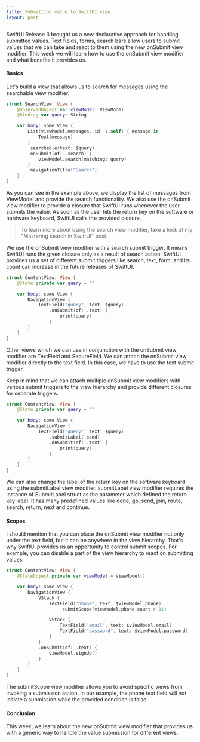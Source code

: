 ```yaml
---
title: Submitting value to SwiftUI view
layout: post
---
```


SwiftUI Release 3 brought us a new declarative approach for handling submitted values. Text fields, forms, search bars allow users to submit values that we can take and react to them using the new onSubmit view modifier. This week we will learn how to use the onSubmit view modifier and what benefits it provides us.

#### Basics
Let's build a view that allows us to search for messages using the searchable view modifier.

```swift
struct SearchView: View {
    @ObservedObject var viewModel: ViewModel
    @Binding var query: String

    var body: some View {
        List(viewModel.messages, id: \.self) { message in
            Text(message)
        }
        .searchable(text: $query)
        .onSubmit(of: .search) {
            viewModel.search(matching: query)
        }
        .navigationTitle("Search")
    }
}
```

As you can see in the example above, we display the list of messages from ViewModel and provide the search functionality. We also use the onSubmit view modifier to provide a closure that SwiftUI runs whenever the user submits the value. As soon as the user hits the return key on the software or hardware keyboard, SwiftUI calls the provided closure.

> To learn more about using the search view modifier, take a look at my "Mastering search in SwiftUI" post.

We use the onSubmit view modifier with a search submit trigger. It means SwiftUI runs the given closure only as a result of search action. SwiftUI provides us a set of different submit triggers like search, text, form, and its count can increase in the future releases of SwiftUI.

```swift
struct ContentView: View {
    @State private var query = ""

    var body: some View {
        NavigationView {
            TextField("query", text: $query)
                .onSubmit(of: .text) {
                    print(query)
                }
        }
    }
}
```

Other views which we can use in conjunction with the onSubmit view modifier are TextField and SecureField. We can attach the onSubmit view modifier directly to the text field. In this case, we have to use the text submit trigger.

Keep in mind that we can attach multiple onSubmit view modifiers with various submit triggers to the view hierarchy and provide different closures for separate triggers.

```swift
struct ContentView: View {
    @State private var query = ""

    var body: some View {
        NavigationView {
            TextField("query", text: $query)
                .submitLabel(.send)
                .onSubmit(of: .text) {
                    print(query)
                }
        }
    }
}
```

We can also change the label of the return key on the software keyboard using the submitLabel view modifier. submitLabel view modifier requires the instance of SubmitLabel struct as the parameter which defined the return key label. It has many predefined values like done, go, send, join, route, search, return, next and continue.

#### Scopes
I should mention that you can place the onSubmit view modifier not only under the text field, but it can be anywhere in the view hierarchy. That's why SwiftUI provides us an opportunity to control submit scopes. For example, you can disable a part of the view hierarchy to react on submitting values.

```swift
struct ContentView: View {
    @StateObject private var viewModel = ViewModel()

    var body: some View {
        NavigationView {
            VStack {
                TextField("phone", text: $viewModel.phone)
                    .submitScope(viewModel.phone.count > 11)

                VStack {
                    TextField("email", text: $viewModel.email)
                    TextField("password", text: $viewModel.password)
                }
            }
            .onSubmit(of: .text) {
                viewModel.signUp()
            }
        }
    }
}
```

The submitScope view modifier allows you to avoid specific views from invoking a submission action. In our example, the phone text field will not initiate a submission while the provided condition is false.

#### Conclusion
This week, we learn about the new onSubmit view modifier that provides us with a generic way to handle the value submission for different views.
